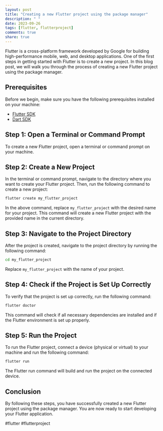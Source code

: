 ```yaml
---
layout: post
title: "Creating a new Flutter project using the package manager"
description: " "
date: 2023-09-26
tags: [flutter, flutterproject]
comments: true
share: true
---
```


Flutter is a cross-platform framework developed by Google for building high-performance mobile, web, and desktop applications. One of the first steps in getting started with Flutter is to create a new project. In this blog post, we will walk you through the process of creating a new Flutter project using the package manager.

## Prerequisites
Before we begin, make sure you have the following prerequisites installed on your machine:

* [Flutter SDK](https://flutter.dev/docs/get-started/install)
* [Dart SDK](https://dart.dev/get-dart)

## Step 1: Open a Terminal or Command Prompt
To create a new Flutter project, open a terminal or command prompt on your machine.

## Step 2: Create a New Project
In the terminal or command prompt, navigate to the directory where you want to create your Flutter project. Then, run the following command to create a new project:

```bash
flutter create my_flutter_project
```

In the above command, replace `my_flutter_project` with the desired name for your project. This command will create a new Flutter project with the provided name in the current directory.

## Step 3: Navigate to the Project Directory
After the project is created, navigate to the project directory by running the following command:

```bash
cd my_flutter_project
```

Replace `my_flutter_project` with the name of your project.

## Step 4: Check if the Project is Set Up Correctly
To verify that the project is set up correctly, run the following command:

```bash
flutter doctor
```

This command will check if all necessary dependencies are installed and if the Flutter environment is set up properly.

## Step 5: Run the Project
To run the Flutter project, connect a device (physical or virtual) to your machine and run the following command:

```bash
flutter run
```

The Flutter run command will build and run the project on the connected device.

## Conclusion
By following these steps, you have successfully created a new Flutter project using the package manager. You are now ready to start developing your Flutter application.

#flutter #flutterproject
